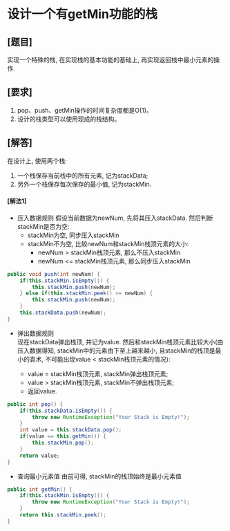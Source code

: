 # 设计一个有getMin功能的栈

## [题目]

实现一个特殊的栈, 在实现栈的基本功能的基础上, 再实现返回栈中最小元素的操作.

## [要求]

1. pop、push、getMin操作的时间复杂度都是O(1)。
2. 设计的栈类型可以使用现成的栈结构。

## [解答]

在设计上, 使用两个栈:
1. 一个栈保存当前栈中的所有元素, 记为stackData;
2. 另外一个栈保存每次保存的最小值, 记为stackMin.

#### [解法1]

-   压入数据规则
    假设当前数据为newNum, 先将其压入stackData. 然后判断stackMin是否为空:
     - stackMin为空, 同步压入stackMin
     - stackMin不为空, 比较newNum和stackMin栈顶元素的大小:
        - newNum > stackMin栈顶元素, 那么不压入stackMin
        - newNum <= stackMin栈顶元素, 那么同步压入stackMin

```java
public void push(int newNum) {
    if(this.stackMin.isEmpty()) {
        this.stackMin.push(newNum);
    } else if(this.stackMin.peek() >= newNum) {
        this.stackMin.push(newNum);
    }
    this.stackData.push(newNum);
}
```

 - 弹出数据规则  
    现在stackData弹出栈顶, 并记为value. 然后和stackMin栈顶元素比较大小(由压入数据得知, stackMin中的元素由下至上越来越小, 且stackMin的栈顶是最小的袁术, 不可能出现value < stackMin栈顶元素的情况):

     - value = stackMin栈顶元素, stackMin弹出栈顶元素;
     - value > stackMin栈顶元素, stackMin不弹出栈顶元素;
     - 返回value.


```java
public int pop() {
    if(this.stackData.isEmpty()) {
        throw new RuntimeException("Your Stack is Empty!");
    }
    int value = this.stackData.pop();
    if(value == this.getMin()) {
        this.stackMin.pop();
    }
    return value;
}
```

 - 查询最小元素值
    由前可得, stackMin的栈顶始终是最小元素值

```java
public int getMin() {
    if(this.stackMin.isEmpty()) {
        throw new RuntimeException("Your Stack is Empty!");
    }
    return this.stackMin.peek();
}
```
